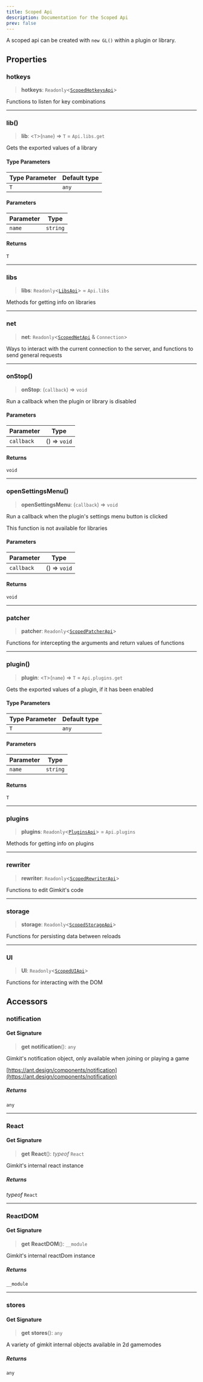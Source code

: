 ```yaml
---
title: Scoped Api
description: Documentation for the Scoped Api
prev: false
---
```

A scoped api can be created with `new GL()` within a plugin or library.

## Properties

### hotkeys

> **hotkeys**: `Readonly`\<[`ScopedHotkeysApi`](/api/scopedhotkeys)\>

Functions to listen for key combinations

***

### lib()

> **lib**: \<`T`\>(`name`) => `T` = `Api.libs.get`

Gets the exported values of a library

#### Type Parameters

| Type Parameter | Default type |
| ------ | ------ |
| `T` | `any` |

#### Parameters

| Parameter | Type |
| ------ | ------ |
| `name` | `string` |

#### Returns

`T`

***

### libs

> **libs**: `Readonly`\<[`LibsApi`](/api/libs)\> = `Api.libs`

Methods for getting info on libraries

***

### net

> **net**: `Readonly`\<[`ScopedNetApi`](/api/scopednet) & `Connection`\>

Ways to interact with the current connection to the server,
and functions to send general requests

***

### onStop()

> **onStop**: (`callback`) => `void`

Run a callback when the plugin or library is disabled

#### Parameters

| Parameter | Type |
| ------ | ------ |
| `callback` | () => `void` |

#### Returns

`void`

***

### openSettingsMenu()

> **openSettingsMenu**: (`callback`) => `void`

Run a callback when the plugin's settings menu button is clicked

This function is not available for libraries

#### Parameters

| Parameter | Type |
| ------ | ------ |
| `callback` | () => `void` |

#### Returns

`void`

***

### patcher

> **patcher**: `Readonly`\<[`ScopedPatcherApi`](/api/scopedpatcher)\>

Functions for intercepting the arguments and return values of functions

***

### plugin()

> **plugin**: \<`T`\>(`name`) => `T` = `Api.plugins.get`

Gets the exported values of a plugin, if it has been enabled

#### Type Parameters

| Type Parameter | Default type |
| ------ | ------ |
| `T` | `any` |

#### Parameters

| Parameter | Type |
| ------ | ------ |
| `name` | `string` |

#### Returns

`T`

***

### plugins

> **plugins**: `Readonly`\<[`PluginsApi`](/api/plugins)\> = `Api.plugins`

Methods for getting info on plugins

***

### rewriter

> **rewriter**: `Readonly`\<[`ScopedRewriterApi`](/api/scopedrewriter)\>

Functions to edit Gimkit's code

***

### storage

> **storage**: `Readonly`\<[`ScopedStorageApi`](/api/scopedstorage)\>

Functions for persisting data between reloads

***

### UI

> **UI**: `Readonly`\<[`ScopedUIApi`](/api/scopedui)\>

Functions for interacting with the DOM

## Accessors

### notification

#### Get Signature

> **get** **notification**(): `any`

Gimkit's notification object, only available when joining or playing a game

[https://ant.design/components/notification](https://ant.design/components/notification)

##### Returns

`any`

***

### React

#### Get Signature

> **get** **React**(): *typeof* `React`

Gimkit's internal react instance

##### Returns

*typeof* `React`

***

### ReactDOM

#### Get Signature

> **get** **ReactDOM**(): `__module`

Gimkit's internal reactDom instance

##### Returns

`__module`

***

### stores

#### Get Signature

> **get** **stores**(): `any`

A variety of gimkit internal objects available in 2d gamemodes

##### Returns

`any`
